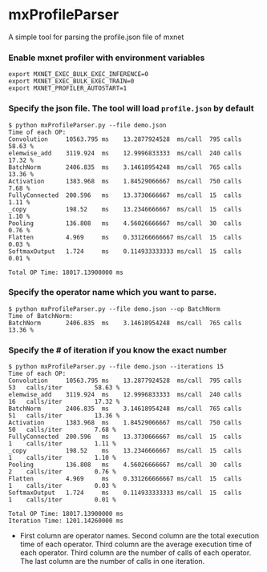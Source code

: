 # mxProfileParser
A simple tool for parsing the profile.json file of mxnet
### Enable mxnet profiler with environment variables
```
export MXNET_EXEC_BULK_EXEC_INFERENCE=0
export MXNET_EXEC_BULK_EXEC_TRAIN=0
export MXNET_PROFILER_AUTOSTART=1
```
### Specify the json file. The tool will load `profile.json` by default
```
$ python mxProfileParser.py --file demo.json
Time of each OP:
Convolution     10563.795 ms    13.2877924528  ms/call  795 calls       58.63 %
elemwise_add    3119.924  ms    12.9996833333  ms/call  240 calls       17.32 %
BatchNorm       2406.835  ms    3.14618954248  ms/call  765 calls       13.36 %
Activation      1383.968  ms    1.84529066667  ms/call  750 calls       7.68 %
FullyConnected  200.596   ms    13.3730666667  ms/call  15  calls       1.11 %
_copy           198.52    ms    13.2346666667  ms/call  15  calls       1.10 %
Pooling         136.808   ms    4.56026666667  ms/call  30  calls       0.76 %
Flatten         4.969     ms    0.331266666667 ms/call  15  calls       0.03 %
SoftmaxOutput   1.724     ms    0.114933333333 ms/call  15  calls       0.01 %

Total OP Time: 18017.13900000 ms
```
### Specify the operator name which you want to parse.
```
$ python mxProfileParser.py --file demo.json --op BatchNorm
Time of BatchNorm:
BatchNorm       2406.835  ms    3.14618954248  ms/call  765 calls       13.36 %
```
### Specify the # of iteration if you know the exact number
```
$ python mxProfileParser.py --file demo.json --iterations 15
Time of each OP:
Convolution     10563.795 ms    13.2877924528  ms/call  795 calls       53   calls/iter         58.63 %
elemwise_add    3119.924  ms    12.9996833333  ms/call  240 calls       16   calls/iter         17.32 %
BatchNorm       2406.835  ms    3.14618954248  ms/call  765 calls       51   calls/iter         13.36 %
Activation      1383.968  ms    1.84529066667  ms/call  750 calls       50   calls/iter         7.68 %
FullyConnected  200.596   ms    13.3730666667  ms/call  15  calls       1    calls/iter         1.11 %
_copy           198.52    ms    13.2346666667  ms/call  15  calls       1    calls/iter         1.10 %
Pooling         136.808   ms    4.56026666667  ms/call  30  calls       2    calls/iter         0.76 %
Flatten         4.969     ms    0.331266666667 ms/call  15  calls       1    calls/iter         0.03 %
SoftmaxOutput   1.724     ms    0.114933333333 ms/call  15  calls       1    calls/iter         0.01 %

Total OP Time: 18017.13900000 ms
Iteration Time: 1201.14260000 ms
```
  * First column are operator names. Second column are the total execution time of each operator. Third column are the average execution time of each operator. Third column are the number of calls of each operator. The last column are the number of calls in one iteration.
